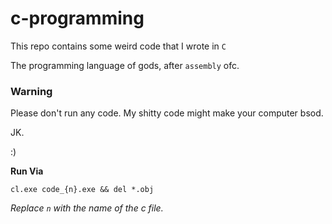 # c-programming

This repo contains some weird code that I wrote in `C`

The programming language of gods, after `assembly` ofc.

### Warning

Please don't run any code.
My shitty code might make your computer bsod.

JK.

:)

**Run Via**

```
cl.exe code_{n}.exe && del *.obj
```
*Replace `n` with the name of the c file.*